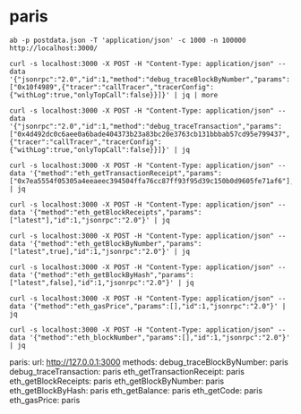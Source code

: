 # paris

```
ab -p postdata.json -T 'application/json' -c 1000 -n 100000 http://localhost:3000/

curl -s localhost:3000 -X POST -H "Content-Type: application/json" --data '{"jsonrpc":"2.0","id":1,"method":"debug_traceBlockByNumber","params":["0x10f4989",{"tracer":"callTracer","tracerConfig":{"withLog":true,"onlyTopCall":false}}]}' | jq | more

curl -s localhost:3000 -X POST -H "Content-Type: application/json" --data '{"jsonrpc":"2.0","id":1,"method":"debug_traceTransaction","params":["0x4d492dc0c6aee0a6bade404373b23a83bc20e3763cb131bbbab57cd95e799437",{"tracer":"callTracer","tracerConfig":{"withLog":true,"onlyTopCall":false}}]}' | jq

curl -s localhost:3000 -X POST -H "Content-Type: application/json" --data '{"method":"eth_getTransactionReceipt","params":["0x7ea5554f05305a4eeaeec394504ffa76cc87ff93f95d39c150b0d9605fe71af6"],"id":1,"jsonrpc":"2.0"}' | jq

curl -s localhost:3000 -X POST -H "Content-Type: application/json" --data '{"method":"eth_getBlockReceipts","params":["latest"],"id":1,"jsonrpc":"2.0"}' | jq

curl -s localhost:3000 -X POST -H "Content-Type: application/json" --data '{"method":"eth_getBlockByNumber","params":["latest",true],"id":1,"jsonrpc":"2.0"}' | jq

curl -s localhost:3000 -X POST -H "Content-Type: application/json" --data '{"method":"eth_getBlockByHash","params":["latest",false],"id":1,"jsonrpc":"2.0"}' | jq

curl -s localhost:3000 -X POST -H "Content-Type: application/json" --data '{"method":"eth_gasPrice","params":[],"id":1,"jsonrpc":"2.0"}' | jq

curl -s localhost:3000 -X POST -H "Content-Type: application/json" --data '{"method":"eth_blockNumber","params":[],"id":1,"jsonrpc":"2.0"}' | jq

```


  paris:
    url: http://127.0.0.1:3000
methods:
  debug_traceBlockByNumber: paris
  debug_traceTransaction: paris
  eth_getTransactionReceipt: paris
  eth_getBlockReceipts: paris
  eth_getBlockByNumber: paris
  eth_getBlockByHash: paris
  eth_getBalance: paris
  eth_getCode: paris
  eth_gasPrice: paris


